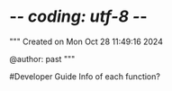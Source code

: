 # -*- coding: utf-8 -*-
"""
Created on Mon Oct 28 11:49:16 2024

@author: past
"""

#Developer Guide 
Info of each function? 